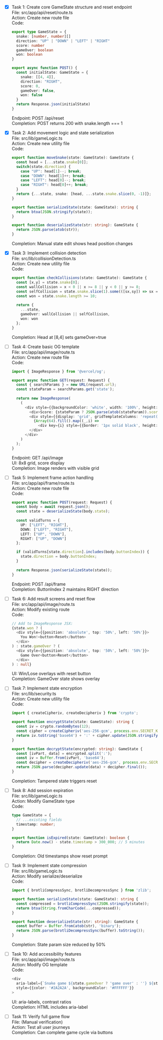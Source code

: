 - [x] Task 1: Create core GameState structure and reset endpoint  
  File: src/app/api/reset/route.ts  
  Action: Create new route file  
  Code:  
  ```typescript
  export type GameState = {
    snake: [number, number][]
    direction: "UP" | "DOWN" | "LEFT" | "RIGHT"
    score: number
    gameOver: boolean
    won: boolean
  }

  export async function POST() {
    const initialState: GameState = {
      snake: [[4, 4]],
      direction: "RIGHT",
      score: 0,
      gameOver: false,
      won: false
    }
    return Response.json(initialState)
  }
  ```  
  Endpoint: POST /api/reset  
  Completion: POST returns 200 with snake.length === 1

- [x] Task 2: Add movement logic and state serialization  
  File: src/lib/gameLogic.ts  
  Action: Create new utility file  
  Code:  
  ```typescript
  export function moveSnake(state: GameState): GameState {
    const head = [...state.snake[0]];
    switch(state.direction) {
      case "UP": head[1]--; break;
      case "DOWN": head[1]++; break;
      case "LEFT": head[0]--; break;
      case "RIGHT": head[0]++; break;
    }
    return {...state, snake: [head, ...state.snake.slice(0, -1)]};
  }

  export function serializeState(state: GameState): string {
    return btoa(JSON.stringify(state));
  }

  export function deserializeState(str: string): GameState {
    return JSON.parse(atob(str));
  }
  ```  
  Completion: Manual state edit shows head position changes

- [x] Task 3: Implement collision detection  
  File: src/lib/collisionDetection.ts  
  Action: Create new utility file  
  Code:  
  ```typescript
  export function checkCollisions(state: GameState): GameState {
    const [x,y] = state.snake[0];
    const wallCollision = x < 0 || x >= 8 || y < 0 || y >= 8;
    const selfCollision = state.snake.slice(1).some(([sx,sy]) => sx === x && sy === y);
    const won = state.snake.length >= 10;
    
    return {
      ...state,
      gameOver: wallCollision || selfCollision,
      won: won
    };
  }
  ```  
  Completion: Head at [8,4] sets gameOver=true

- [ ] Task 4: Create basic OG template  
  File: src/app/api/image/route.ts  
  Action: Create new route file  
  Code:  
  ```typescript
  import { ImageResponse } from '@vercel/og';

  export async function GET(request: Request) {
    const { searchParams } = new URL(request.url);
    const stateParam = searchParams.get('state');
    
    return new ImageResponse(
      (
        <div style={{backgroundColor: 'white', width: '100%', height: '100%'}}>
          <div>Score: {stateParam ? JSON.parse(atob(stateParam)).score : 0}</div>
          <div style={{display: 'grid', gridTemplateColumns: 'repeat(8, 50px)'}}>
            {Array(64).fill().map((_,i) => 
              <div key={i} style={{border: '1px solid black', height: 50}}/>)}
          </div>
        </div>
      )
    );
  }
  ```  
  Endpoint: GET /api/image  
  UI: 8x8 grid, score display  
  Completion: Image renders with visible grid

- [ ] Task 5: Implement frame action handling  
  File: src/app/api/frame/route.ts  
  Action: Create new route file  
  Code:  
  ```typescript
  export async function POST(request: Request) {
    const body = await request.json();
    const state = deserializeState(body.state);
    
    const validTurns = {
      UP: ["LEFT", "RIGHT"],
      DOWN: ["LEFT", "RIGHT"],
      LEFT: ["UP", "DOWN"],
      RIGHT: ["UP", "DOWN"]
    };

    if (validTurns[state.direction].includes(body.buttonIndex)) {
      state.direction = body.buttonIndex;
    }
    
    return Response.json(serializeState(state));
  }
  ```  
  Endpoint: POST /api/frame  
  Completion: ButtonIndex 2 maintains RIGHT direction

- [ ] Task 6: Add result screens and reset flow  
  File: src/app/api/image/route.ts  
  Action: Modify existing route  
  Code:  
  ```typescript
  // Add to ImageResponse JSX:
  {state.won ? (
    <div style={{position: 'absolute', top: '50%', left: '50%'}}>
      You Won!<button>Reset</button>
    </div>
  ) : state.gameOver ? (
    <div style={{position: 'absolute', top: '50%', left: '50%'}}>
      Game Over<button>Reset</button>
    </div>
  ) : null}
  ```  
  UI: Win/Lose overlays with reset button  
  Completion: GameOver state shows overlay

- [ ] Task 7: Implement state encryption  
  File: src/lib/security.ts  
  Action: Create new utility file  
  Code:  
  ```typescript
  import { createCipheriv, createDecipheriv } from 'crypto';

  export function encryptState(state: GameState): string {
    const iv = crypto.randomBytes(12);
    const cipher = createCipheriv('aes-256-gcm', process.env.SECRET_KEY!, iv);
    return iv.toString('base64') + ':' + cipher.update(JSON.stringify(state)) + cipher.final();
  }

  export function decryptState(encrypted: string): GameState {
    const [ivPart, data] = encrypted.split(':');
    const iv = Buffer.from(ivPart, 'base64');
    const decipher = createDecipheriv('aes-256-gcm', process.env.SECRET_KEY!, iv);
    return JSON.parse(decipher.update(data) + decipher.final());
  }
  ```  
  Completion: Tampered state triggers reset

- [ ] Task 8: Add session expiration  
  File: src/lib/gameLogic.ts  
  Action: Modify GameState type  
  Code:  
  ```typescript
  type GameState = {
    // ...existing fields
    timestamp: number;
  }

  export function isExpired(state: GameState): boolean {
    return Date.now() - state.timestamp > 300_000; // 5 minutes
  }
  ```  
  Completion: Old timestamps show reset prompt

- [ ] Task 9: Implement state compression  
  File: src/lib/gameLogic.ts  
  Action: Modify serialize/deserialize  
  Code:  
  ```typescript
  import { brotliCompressSync, brotliDecompressSync } from 'zlib';

  export function serializeState(state: GameState): string {
    const compressed = brotliCompressSync(JSON.stringify(state));
    return btoa(String.fromCharCode(...compressed));
  }

  export function deserializeState(str: string): GameState {
    const buffer = Buffer.from(atob(str), 'binary');
    return JSON.parse(brotliDecompressSync(buffer).toString());
  }
  ```  
  Completion: State param size reduced by 50%

- [ ] Task 10: Add accessibility features  
  File: src/app/api/image/route.ts  
  Action: Modify OG template  
  Code:  
  ```typescript
  <div 
    aria-label={`Snake game ${state.gameOver ? 'game over' : ''} ${state.won ? 'won' : ''}`}
    style={{color: '#2A2A2A', backgroundColor: '#FFFFFF'}}
  >
  ```  
  UI: aria-labels, contrast ratios  
  Completion: HTML includes aria-label

- [ ] Task 11: Verify full game flow  
  File: (Manual verification)  
  Action: Test all user journeys  
  Completion: Can complete game cycle via buttons
